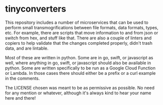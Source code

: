 # tinyconverters

This repository includes a number of microservices that can be used to perform small transmogrifications between file formats, data formats, types, etc. For example, there are scripts that move information to and from json or switch from hex, and stuff like that. There are also a couple of linters and copiers to help validate that the changes completed properly, didn't trash data, and are lintable.

Most of these are written in python. Some are in go, swift, or javascript as well, where anything in go, swift, or javascript should also be available in python. Some are written specifically to be run as a Google Cloud Function or Lambda. In those cases there should either be a prefix or a curl example in the comments.

The LICENSE chosen was meant to be as permissive as possible. No need for any mention or whatever, although it's always kind to hear your name here and there!
